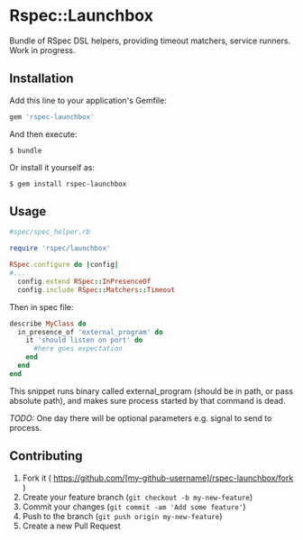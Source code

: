 # Rspec::Launchbox

Bundle of RSpec DSL helpers, providing
timeout matchers, service runners. Work in progress.

## Installation

Add this line to your application's Gemfile:

```ruby
gem 'rspec-launchbox'
```

And then execute:

    $ bundle

Or install it yourself as:

    $ gem install rspec-launchbox

## Usage

```ruby
#spec/spec_helper.rb

require 'rspec/launchbox'

RSpec.configure do |config|
#...
  config.extend RSpec::InPresenceOf
  config.include RSpec::Matchers::Timeout
```

Then in spec file:

```ruby
describe MyClass do
  in_presence_of 'external_program' do
    it 'should listen on port' do
      #here goes expectation
    end
  end
end
```

This snippet runs binary called external_program (should be in path, or pass absolute path),
 and makes sure process started by that command is dead.

 _TODO:_ One day there  will be optional parameters e.g. signal to send to process.

## Contributing

1. Fork it ( https://github.com/[my-github-username]/rspec-launchbox/fork )
2. Create your feature branch (`git checkout -b my-new-feature`)
3. Commit your changes (`git commit -am 'Add some feature'`)
4. Push to the branch (`git push origin my-new-feature`)
5. Create a new Pull Request
